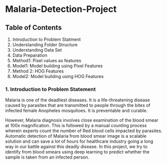 # Malaria-Detection-Project

## Table of Contents
1. Introduction to Problem Statment
2. Understanding Folder Structure
3. Understanding Data Set
4. Data Preparation
5. Method1: Pixel values as features
6. Model1: Model building using Pixel Features
7. Method 2: HOG Features
8. Model2: Model building using HOG Features


### 1. Introduction to Problem Statement
Malaria is one of the deadliest diseases. It is a life-threatening disease caused by parasites that are transmitted to people through the bites of infected female Anopheles mosquitoes. It is preventable and curable.

However, Malaria diagnosis involves close examination of the blood smear at 100x magnification. This is followed by a manual counting process wherein experts count the number of Red blood cells impacted by parasites. Automatic detection of Malaria from blood smear image is a scalable solution and can save a lot of hours for healthcare industry going a long way in our battle against this deadly disease. In this project, we try to identify from blood smears using deep learning to predict whether the sample is taken from an infected person.

